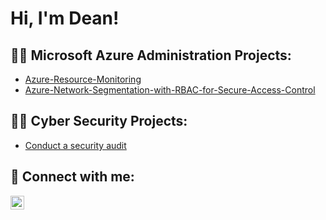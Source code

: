 <h1>Hi, I'm Dean! </a></h1>

<h2>👨‍💻 Microsoft Azure Administration Projects:</h2>

  - [Azure-Resource-Monitoring](https://github.com/Aniki-The-Forbidden-One/Azure-Resource_Monitoring)
  - [Azure-Network-Segmentation-with-RBAC-for-Secure-Access-Control](https://github.com/Aniki-The-Forbidden-One/Project-Azure-Network-Segmentation-with-RBAC-for-Secure-Access-Control)

<h2>👨‍💻 Cyber Security Projects:</h2>

  - [Conduct a security audit](https://github.com/Aniki-The-Forbidden-One/LABURL)

<h2> 🤳 Connect with me:</h2>

[<img align="left" alt="JoshMadakor | LinkedIn" width="22px" src="https://cdn.jsdelivr.net/npm/simple-icons@v3/icons/linkedin.svg" />][linkedin]

[linkedin]: https://linkedin.com/dean-taylor-14554a2bb

<!--
**Aniki-The-Forbidden-One/Aniki-The-Forbidden-One** is a ✨ _special_ ✨ repository because its `README.md` (this file) appears on your GitHub profile.

Here are some ideas to get you started:

- 🔭 I’m currently working on ...
- 🌱 I’m currently learning ...
- 👯 I’m looking to collaborate on ...
- 🤔 I’m looking for help with ...
- 💬 Ask me about ...
- 📫 How to reach me: ...
- 😄 Pronouns: ...
- ⚡ Fun fact: ...
-->

